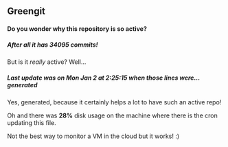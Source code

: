 ## Greengit

#### Do you wonder why this repository is so active?

##### After all it has 34095 commits!

But is it *really* active? Well...

##### Last update was on Mon Jan 2 at 2:25:15 when those lines were... generated

Yes, generated, because it certainly helps a lot to have such an active repo!

Oh and there was **28%** disk usage on the machine
where there is the cron updating this file.

Not the best way to monitor a VM in the cloud but it works! :)
